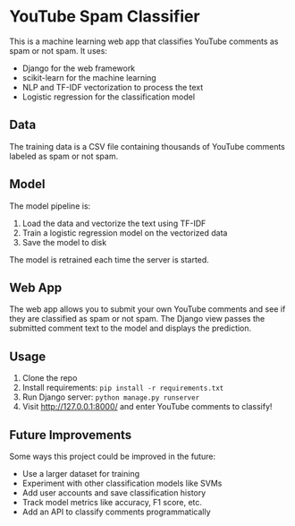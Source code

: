 

# YouTube Spam Classifier

This is a machine learning web app that classifies YouTube comments as spam or not spam. It uses:

- Django for the web framework 
- scikit-learn for the machine learning 
- NLP and TF-IDF vectorization to process the text 
- Logistic regression for the classification model

## Data

The training data is a CSV file containing thousands of YouTube comments labeled as spam or not spam.

## Model

The model pipeline is:

1. Load the data and vectorize the text using TF-IDF
2. Train a logistic regression model on the vectorized data
3. Save the model to disk

The model is retrained each time the server is started.

## Web App

The web app allows you to submit your own YouTube comments and see if they are classified as spam or not spam.
The Django view passes the submitted comment text to the model and displays the prediction.

## Usage

1. Clone the repo
2. Install requirements: `pip install -r requirements.txt`
3. Run Django server: `python manage.py runserver`
4. Visit http://127.0.0.1:8000/ and enter YouTube comments to classify!

## Future Improvements

Some ways this project could be improved in the future:

- Use a larger dataset for training 
- Experiment with other classification models like SVMs 
- Add user accounts and save classification history
- Track model metrics like accuracy, F1 score, etc. 
- Add an API to classify comments programmatically


